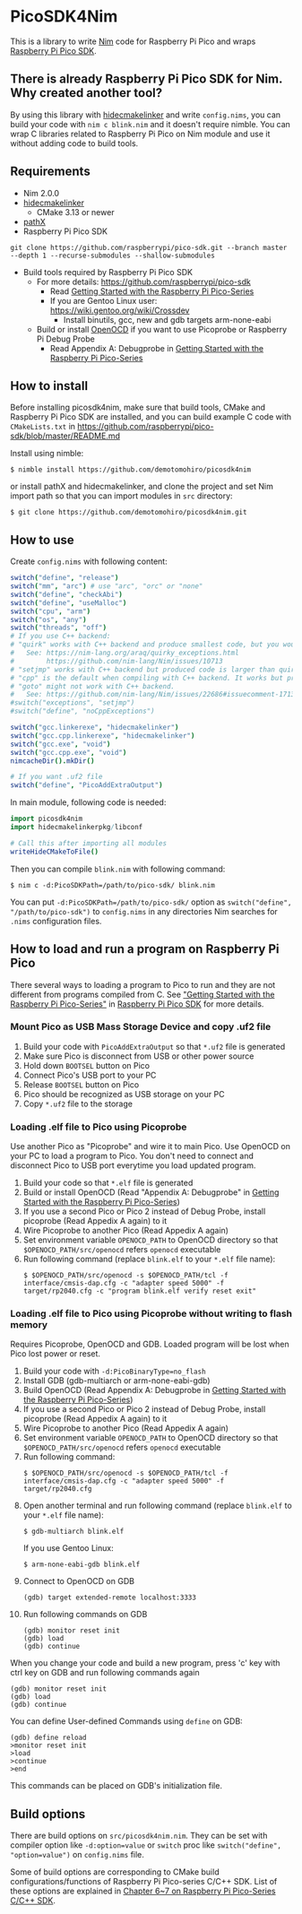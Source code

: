 # PicoSDK4Nim
This is a library to write [Nim](https://nim-lang.org) code for Raspberry Pi Pico and wraps [Raspberry Pi Pico SDK](https://github.com/raspberrypi/pico-sdk).


## There is already Raspberry Pi Pico SDK for Nim. Why created another tool?
By using this library with [hidecmakelinker](https://github.com/demotomohiro/hidecmakelinker) and write `config.nims`, you can build your code with `nim c blink.nim` and it doesn't require nimble.
You can wrap C libraries related to Raspberry Pi Pico on Nim module and use it without adding code to build tools.


## Requirements
- Nim 2.0.0
- [hidecmakelinker](https://github.com/demotomohiro/hidecmakelinker)
    - CMake 3.13 or newer
- [pathX](https://github.com/demotomohiro/pathX)
- Raspberry Pi Pico SDK
```console
git clone https://github.com/raspberrypi/pico-sdk.git --branch master --depth 1 --recurse-submodules --shallow-submodules
```
- Build tools required by Raspberry Pi Pico SDK
    - For more details: https://github.com/raspberrypi/pico-sdk
        - Read [Getting Started with the Raspberry Pi Pico-Series](https://rptl.io/pico-get-started)
        - If you are Gentoo Linux user: https://wiki.gentoo.org/wiki/Crossdev
          - Install binutils, gcc, new and gdb targets arm-none-eabi
    - Build or install [OpenOCD](https://github.com/raspberrypi/openocd) if you want to use Picoprobe or Raspberry Pi Debug Probe
        - Read Appendix A: Debugprobe in [Getting Started with the Raspberry Pi Pico-Series](https://rptl.io/pico-get-started)


## How to install
Before installing picosdk4nim, make sure that build tools, CMake and Raspberry Pi Pico SDK are installed, and you can build example C code with `CMakeLists.txt` in https://github.com/raspberrypi/pico-sdk/blob/master/README.md

Install using nimble:
```console
$ nimble install https://github.com/demotomohiro/picosdk4nim
```
or install pathX and hidecmakelinker, and clone the project and set Nim import path so that you can import modules in `src` directory:
```console
$ git clone https://github.com/demotomohiro/picosdk4nim.git
```


## How to use
Create `config.nims` with following content:
```nim
switch("define", "release")
switch("mm", "arc") # use "arc", "orc" or "none"
switch("define", "checkAbi")
switch("define", "useMalloc")
switch("cpu", "arm")
switch("os", "any")
switch("threads", "off")
# If you use C++ backend:
# "quirk" works with C++ backend and produce smallest code, but you would better to learn how it works.
#   See: https://nim-lang.org/araq/quirky_exceptions.html
#        https://github.com/nim-lang/Nim/issues/10713
# "setjmp" works with C++ backend but produced code is larger than quirk. It needs `switch("define", "noCppExceptions")`.
# "cpp" is the default when compiling with C++ backend. It works but produces largest code. You might need to use this when using C++ libraries that throw C++ exceptions.
# "goto" might not work with C++ backend.
#   See: https://github.com/nim-lang/Nim/issues/22686#issuecomment-1713374179
#switch("exceptions", "setjmp")
#switch("define", "noCppExceptions")

switch("gcc.linkerexe", "hidecmakelinker")
switch("gcc.cpp.linkerexe", "hidecmakelinker")
switch("gcc.exe", "void")
switch("gcc.cpp.exe", "void")
nimcacheDir().mkDir()

# If you want .uf2 file
switch("define", "PicoAddExtraOutput")
```

In main module, following code is needed:
```nim
import picosdk4nim
import hidecmakelinkerpkg/libconf

# Call this after importing all modules
writeHideCMakeToFile()
```

Then you can compile `blink.nim` with following command:
```console
$ nim c -d:PicoSDKPath=/path/to/pico-sdk/ blink.nim
```
You can put `-d:PicoSDKPath=/path/to/pico-sdk/` option as `switch("define", "/path/to/pico-sdk")` to `config.nims` in any directories Nim searches for `.nims` configuration files.


## How to load and run a program on Raspberry Pi Pico
There several ways to loading a program to Pico to run and they are not different from programs compiled from C.
See ["Getting Started with the Raspberry Pi Pico-Series"](https://rptl.io/pico-get-started) in [Raspberry Pi Pico SDK](https://github.com/raspberrypi/pico-sdk) for more details.
### Mount Pico as USB Mass Storage Device and copy .uf2 file
1. Build your code with `PicoAddExtraOutput` so that `*.uf2` file is generated
1. Make sure Pico is disconnect from USB or other power source
1. Hold down `BOOTSEL` button on Pico
1. Connect Pico's USB port to your PC
1. Release `BOOTSEL` button on Pico
1. Pico should be recognized as USB storage on your PC
1. Copy `*.uf2` file to the storage

### Loading .elf file to Pico using Picoprobe
Use another Pico as "Picoprobe" and wire it to main Pico.
Use OpenOCD on your PC to load a program to Pico.
You don't need to connect and disconnect Pico to USB port everytime you load updated program.
1. Build your code so that `*.elf` file is generated
1. Build or install OpenOCD (Read "Appendix A: Debugprobe" in [Getting Started with the Raspberry Pi Pico-Series](https://rptl.io/pico-get-started))
1. If you use a second Pico or Pico 2 instead of Debug Probe, install picoprobe (Read Appedix A again) to it
1. Wire Picoprobe to another Pico (Read Appedix A again)
1. Set environment variable `OPENOCD_PATH` to OpenOCD directory so that `$OPENOCD_PATH/src/openocd` refers `openocd` executable
1. Run following command (replace `blink.elf` to your `*.elf` file name):
   ```console
   $ $OPENOCD_PATH/src/openocd -s $OPENOCD_PATH/tcl -f interface/cmsis-dap.cfg -c "adapter speed 5000" -f target/rp2040.cfg -c "program blink.elf verify reset exit"
   ```

### Loading .elf file to Pico using Picoprobe without writing to flash memory
Requires Picoprobe, OpenOCD and GDB.
Loaded program will be lost when Pico lost power or reset.
1. Build your code with `-d:PicoBinaryType=no_flash`
1. Install GDB (gdb-multiarch or arm-none-eabi-gdb)
1. Build OpenOCD (Read Appendix A: Debugprobe in [Getting Started with the Raspberry Pi Pico-Series](https://rptl.io/pico-get-started))
1. If you use a second Pico or Pico 2 instead of Debug Probe, install picoprobe (Read Appedix A again) to it
1. Wire Picoprobe to another Pico (Read Appedix A again)
1. Set environment variable `OPENOCD_PATH` to OpenOCD directory so that `$OPENOCD_PATH/src/openocd` refers `openocd` executable
1. Run following command:
   ```console
   $ $OPENOCD_PATH/src/openocd -s $OPENOCD_PATH/tcl -f interface/cmsis-dap.cfg -c "adapter speed 5000" -f target/rp2040.cfg
   ```
1. Open another terminal and run following command (replace `blink.elf` to your `*.elf` file name):
   ```console
   $ gdb-multiarch blink.elf
   ```
   If you use Gentoo Linux:
   ```console
   $ arm-none-eabi-gdb blink.elf
   ```
1. Connect to OpenOCD on GDB
   ```console
   (gdb) target extended-remote localhost:3333
   ```
1. Run following commands on GDB
   ```console
   (gdb) monitor reset init
   (gdb) load
   (gdb) continue
   ```

When you change your code and build a new program, press 'c' key with ctrl key on GDB and run following commands again
```console
(gdb) monitor reset init
(gdb) load
(gdb) continue
```

You can define User-defined Commands using `define` on GDB:
```console
(gdb) define reload
>monitor reset init
>load
>continue
>end
```
This commands can be placed on GDB's initialization file.


## Build options
There are build options on `src/picosdk4nim.nim`. They can be set with compiler option like `-d:option=value` or `switch` proc like `switch("define", "option=value")` on `config.nims` file.

Some of build options are corresponding to CMake build configurations/functions of Raspberry Pi Pico-series C/C++ SDK.
List of these options are explained in [Chapter 6~7 on Raspberry Pi Pico-Series C/C++ SDK](https://rptl.io/pico-c-sdk).
